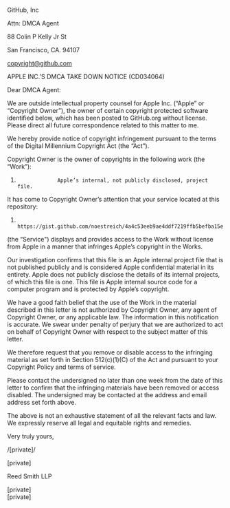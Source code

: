 
GitHub, Inc

Attn: DMCA Agent

88 Colin P Kelly Jr St

San Francisco, CA. 94107

copyright@github.com

APPLE INC.’S DMCA TAKE DOWN NOTICE (CD034064)

Dear DMCA Agent:

We are outside intellectual property counsel for Apple Inc. (“Apple” or “Copyright Owner”), the owner of certain copyright protected software identified below, which has been posted to GitHub.org without license. Please direct all future correspondence related to this matter to me.

We hereby provide notice of copyright infringement pursuant to the terms of the Digital Millennium Copyright Act (the “Act”). 

Copyright Owner is the owner of copyrights in the following work (the “Work”):

1.                  Apple’s internal, not publicly disclosed, project file.

It has come to Copyright Owner’s attention that your service located at this repository:

1.       https://gist.github.com/noestreich/4a4c53eeb9ae4ddf7219ffb5befba15e

(the “Service") displays and provides access to the Work without license from Apple in a manner that infringes Apple’s copyright in the Works.

Our investigation confirms that this file is an Apple internal project file that is not published publicly and is considered Apple confidential material in its entirety.  Apple does not publicly disclose the details of its internal projects, of which this file is one. This file is Apple internal source code for a computer program and is protected by Apple’s copyright.

We have a good faith belief that the use of the Work in the material described in this letter is not authorized by Copyright Owner, any agent of Copyright Owner, or any applicable law.  The information in this notification is accurate. We swear under penalty of perjury that we are authorized to act on behalf of Copyright Owner with respect to the subject matter of this letter. 

We therefore request that you remove or disable access to the infringing material as set forth in Section 512(c)(1)(C) of the Act and pursuant to your Copyright Policy and terms of service.

Please contact the undersigned no later than one week from the date of this letter to confirm that the infringing materials have been removed or access disabled. The undersigned may be contacted at the address and email address set forth above.

The above is not an exhaustive statement of all the relevant facts and law. We expressly reserve all legal and equitable rights and remedies.

 

Very truly yours,

/[private]/

[private]

Reed Smith LLP

[private]  
[private]  
